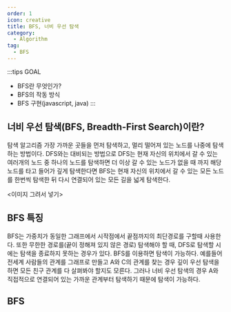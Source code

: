```yaml
---
order: 1
icon: creative
title: BFS, 너비 우선 탐색
category:
  - Algorithm
tag:
  - BFS
---
```


:::tips GOAL

- BFS란 무엇인가?
- BFS의 작동 방식
- BFS 구현(javascript, java)
  :::

## 너비 우선 탐색(BFS, Breadth-First Search)이란?

탐색 알고리즘 가장 가까운 곳들을 먼저 탐색하고, 멀리 떨어져 있는 노드를 나중에 탐색하는 방법이다.
DFS와는 대비되는 방법으로 DFS는 현재 자신의 위치에서 갈 수 있는 여러개의 노드 중 하나의 노드를 탐색하면 더 이상 갈 수 있는 노드가 없을 때 까지 해당 노드를 타고 들어가 깊게 탐색한다면 BFS는 현재 자신의 위치에서 갈 수 있는 모든 노드를 한번씩 탐색한 뒤 다시 연결되어 있는 모든 길을 넓게 탐색한다.

<이미지 그려서 넣기>

## BFS 특징

BFS는 가중치가 동일한 그래프에서 시작점에서 끝점까지의 최단경로를 구할때 사용한다. 또한 무한한 경로를(끝이 정해져 있지 않은 경로) 탐색해야 할 때, DFS로 탐색할 시에는 탐색을 종료하지 못하는 경우가 있다. BFS를 이용하면 탐색이 가능하다. 예를들어 전세계 사람들의 관계를 그래프로 만들고 A와 C의 관계를 찾는 경우 깊이 우선 탐색을 하면 모든 친구 관계를 다 살펴봐야 할지도 모른다. 그러나 너비 우선 탐색의 경우 A와 직접적으로 연결되어 있는 가까운 관계부터 탐색하기 때문에 탐색이 가능하다.

## BFS

